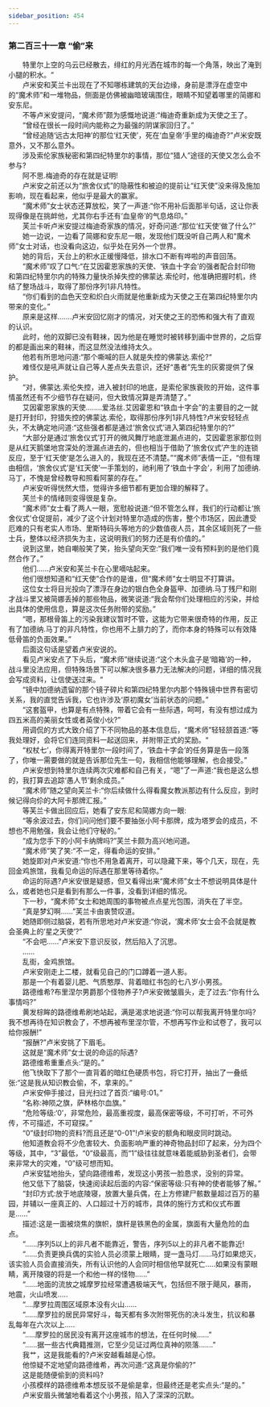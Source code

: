 ```yaml
---
sidebar_position: 454
---
```

### 第二百三十一章 “偷”来  


　　特里尔上空的乌云已经散去，绯红的月光洒在城市的每一个角落，映出了淹到小腿的积水。“  
　　卢米安和芙兰卡出现在了不知哪栋建筑的天台边缘，身前是漂浮在虚空中的“魔术师”和一堆物品，侧面是仿佛被幽暗玻璃围住，眼睛不知望着哪里的简娜和安东尼。  
　　不等卢米安提问，“魔术师”颇为感慨地说道:“梅迪奇重新成为天使之王了。  
　　“曾经在很长一段时间内能称之为最强的阴谋家回归了。”  
　　“曾经追随‘远古太阳神’的那位‘红天使’，死在‘血皇帝’手里的梅迪奇?”卢米安既意外，又不那么意外。  
　　涉及索伦家族秘密和第四纪特里尔的事情，那位“猎人”途径的天使又怎么会不参与?  
　　阿不思.梅迪奇的存在就是证明!  
　　卢米安之前还以为“旅舍仪式”的隐蔽性和被迫的提前让“红天使”没来得及施加影响，现在看起来，他似乎是最大的赢家。  
　　“魔术师”女士状态还算放松，笑了一声道:“你不用补后面那半句话，这让你表现得像是在挑衅他，尤其你右手还有‘血皇帝’的气息烙印。”  
　　芙兰卡听卢米安提过梅迪奇家族的情况，好奇问道:“那位‘红天使’做了什么?”  
　　她一边说，一边看了简娜和安东尼一眼，发现他们既没听自己两人和“魔术师”女士对话，也没看向这边，似乎处在另外一个世界。  
　　她的背后，天台上的积水正缓慢降低，排水口不断有哗啦的声音回荡。  
　　“魔术师”叹了口气:“在艾因霍恩家族的天使、‘铁血十字会’的强者配合封印物和第四纪特里尔内的特殊力量快杀掉失控的佛蒙达.索伦时，他准确把握时机，终结了整场战斗，取得了那份序列1非凡特性。  
　　“你们看到的血色天空和炽白火雨就是他重新成为天使之王在第四纪特里尔内带来的变化。”  
　　原来是这样…….卢米安回忆刚才的情况，对天使之王的恐怖和强大有了直观的认识。  
　　此时，他的双脚已没有鞋袜，因为他是在睡觉时被转移到画中世界的，之后穿的都是画出来的鞋袜，而这显然没法维持太久。  
　　他若有所思地问道:“那个嘶喊的巨人就是失控的佛蒙达.索伦?“  
　　难怪仅是吼声就让自己等人差点失去意识，还好“愚者”先生的灰雾提供了保护。  
　　“对，佛蒙达.索伦失控，进入被封印的地底，是索伦家族衰败的开始，这件事情虽然还有不少细节存在疑问，但大致情况算是弄清楚了。”  
　　艾因霍恩家族的天使.….…爱洛丝.艾因霍恩和“铁血十字会”的主要目的之一就是打开封印，狩猎失控的佛蒙达.索伦，取得那份序列1非凡特性?卢米安轻轻点头，不太确定地问道:“这些强者都是通过‘旅舍仪式’进入第四纪特里尔的?”  
　　“大部分是通过‘旅舍仪式’打开的微风舞厅地底泄漏点进的，艾因霍恩家那位则是从红天鹅堡地宫深处的泄漏点进去的，但也相当于借助了‘旅舍仪式’产生的连锁反应，至于‘红天使’是怎么进入的，我现在还不清楚。”“魔术师”表情一正，“但有理由相信，‘旅舍仪式’是‘红天使’一手策划的，祂利用了‘铁血十字会’，利用了加德纳.马丁，不愧是曾经教导和照看阿蒙的存在。”  
　　卢米安听得恍然大悟，觉得许多细节都有更加合理的解释了。  
　　芙兰卡的情绪则变得很是复杂。  
　　“魔术师”女士看了两人一眼，宽慰般说道:“但不管怎么样，我们的行动都让‘旅舍仪式’仓促提前，减少了这个计划对特里尔造成的伤害，整个市场区，因此遭受厄难的只有老实人市场、里斯特码头等地方的少数值夜人员，其余区域则死了一些士兵，整体以经济损失为主，这说明我们的努力还是有价值的。”  
　　说到这里，她自嘲般笑了笑，抬头望向天空:“我们唯一没有预料到的是他们竟然合作了。”  
　　他们......卢米安和芙兰卡在心里嘀咕起来。  
　　他们很想知道和“红天使”合作的是谁，但“魔术师”女士明显不打算讲。  
　　这位女士将目光投向了漂浮在身边的银白色全身盔甲、加德纳.马丁残尸和刚才战斗里又被简娜丢掉的那些物品，微笑说道:“我会帮你们处理相应的污染，并给出具体的使用信息，算是这次任务附带的奖励。”  
　　“嗯，那根骨笛上的污染我建议暂时不管，这能为它带来很奇特的作用，反正有了加德纳.马丁的非凡特性，你也用不上腓力的了，而你本身的特殊可以有效降低骨笛的负面效果。”  
　　后面这句话是望着卢米安说的。  
　　看见卢米安点了下头后，“魔术师”继续说道:“这个木头盒子是‘暗箱’的一种，战斗里没法应用，但特殊场景下可以解决很多暴力无法解决的问题，详细的情况我会写成资料，让信使送过来。“  
　　“镜中加德纳遗留的那个镜子碎片和第四纪特里尔内那个特殊镜中世界有密切关系，我的直觉告诉我，它也许涉及‘原初魔女’当前状态的问题。”  
　　“这套盔甲，也算是有点特殊，带着它会有一些际遇，呵呵，有没有想过成为四五米高的美丽女性或者英俊小伙?”  
　　用调侃的方式大致介绍了下不同物品的基本信息后，“魔术师”轻轻颔首道:“等我处理好，会将它们连同资料一起送回来，并附带正式的奖励。“  
　　“权杖七’，你得离开特里尔一段时间了，‘铁血十字会’的任务算是告一段落了，你唯一需要做的就是告诉那位先生一句，我相信他能够理解，也会接受。”  
　　卢米安想到特里尔连续两次灾难都和自己有关，“嗯”了一声道:“我也是这么想的，我打算去追踪‘愚人节’剩余成员。”  
　　“魔术师”随之望向芙兰卡:“你后续做什么得看魔女教派那边有什么反应，到时候记得向伱的大阿卡那牌汇报。”  
　　等芙兰卡做出回应后，她看了安东尼和简娜方向一眼:  
　　“等余波过去，你们问问他们要不要抽张小阿卡那牌，成为塔罗会的成员，不想也不用勉强，我会让他们守秘的。”  
　　“成为您手下的小阿卡纳牌吗?”芙兰卡颇为高兴地问道。  
　　“魔术师”笑了笑:“不一定，得看命运的安排。”  
　　她旋即对卢米安道:“你也不用急着离开，可以隐藏下来，等个几天，现在，先回金鸡旅馆，我看见命运的际遇在那里等待着你。”  
　　命运的际遇?卢米安很是疑惑，但又看得出来“魔术师”女士不想说明具体是什么，或者她也只是看到有那么一件事，没看到详细的情况。  
　　下一秒，“魔术师”女士和她周围的事物被点点星光包围，消失在了半空。  
　　“真是梦幻啊……”芙兰卡由衷赞叹道。  
　　她随即侧过脑袋，若有所思地对卢米安道:“你说，‘魔术师’女士会不会就是教会圣典上的‘星之天使’?”  
　　“不会吧……”卢米安下意识反驳，然后陷入了沉思。  
　　……  
　　乱街，金鸡旅馆。  
　　卢米安刚走上二楼，就看见自己的门口蹲着一道人影。  
　　那是一个有着婴儿肥、气质憨厚、背着暗红书包的七八岁小男孩。  
　　路德维希?布里涅尔男爵那个怪物养子?卢米安微皱眉头，走了过去:“你有什么事情吗?”  
　　黄发棕眸的路德维希刷地站起，满是渴求地说道:“你可以帮我离开特里尔吗?我不想再待在知识教会了，不想再被布里涅尔管，不想再写作业和试卷了，我可以给你报酬!”  
　　“报酬?”卢米安挑了下眉毛。  
　　这就是“魔术师”女士说的命运的际遇?  
　　路德维希重重点头:“是的。”  
　　他飞快取下了那个一直背着的暗红色硬质书包，将它打开，抽出了一叠纸张:“这是我从知识教会偷，不，拿来的。”  
　　卢米安伸手接过，目光扫过了首页:“编号:01。”  
　　“名称:神陨之旗，萨林格尔血旗。”  
　　“危险等级:‘0’，非常危险，最高重视度，最高保密等级，不可打听，不可外传，不可描述，不可窥探。”  
　　“0”级封印物的资料?而且还是“0-01”!卢米安的额角和眼皮同时跳动。  
　　他知道教会将不少危害较大、负面影响严重的神奇物品封印了起来，分为四个等级，其中，“3”最低，“0”级最高，而“1”级往往就意味着能威胁到圣者们，会带来非常大的灾难，“0”级可想而知。  
　　卢米安猛地抬头，望向路德维希，发现这小男孩一脸恳求，没别的异常。  
　　他又低下了脑袋，快速阅读起后面的内容:“保密等级:只有神的使者能够了解。”  
　　“封印方式:放于地底陵寝，放置大量兵偶，在上方修建尸骸数量超过百万的墓园，并辅以一座真正的、人口超过十万的城市，具体的施行方式和仪式布置是......”  
　　描述:这是一面被烧焦的旗帜，旗杆是铁黑色的金属，旗面有大量危险的血点。  
　　“……序列5以上的非凡者不能靠近，警告，序列5以上的非凡者不能靠近!  
　　“……负责更换兵偶的实验人员必须蒙上眼睛，提一盏马灯……马灯如果熄灭，该实验人员会直接消失，所有认识他的人会同时相信他早就死亡…..如果没有蒙眼睛，离开陵寝的将是一个和他一样的怪物......”  
　　“......地面的流放之城摩罗拉经常遭遇极端天气，包括但不限于飓风，暴雨，地震，火山喷发.....  
　　“....摩罗拉周围区域原本没有火山......  
　　“……摩罗拉的居民异常好斗，每天都有多次附带死伤的决斗发生，抗议和暴乱每年在六次以上.....  
　　“.....摩罗拉的居民没有离开这座城市的想法，在任何时候……”  
　　“……据一些古代典籍推测，它至少见证过两位真神的陨落…….”  
　　我艹，这是我能看的?卢米安越看越是心惊。  
　　他惊疑不定地望向路德维希，再次问道:“这真是你偷的?”  
　　这是能随便偷到的资料吗?  
　　小孩模样的路德维希本想反驳不是偷是拿，但最终还是老实点头:“是的。”  
　　卢米安眉头微皱地看着这个小男孩，陷入了深深的沉默。  
